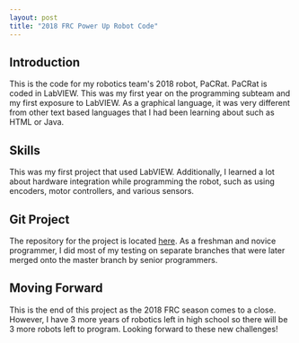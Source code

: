 ```yaml
---
layout: post
title: "2018 FRC Power Up Robot Code"
---
```


## Introduction

This is the code for my robotics team's 2018 robot, PaCRat. PaCRat is coded in LabVIEW. This was my first year on the programming subteam and my first exposure to LabVIEW. As a graphical language, it was very different from other text based languages that I had been learning about such as HTML or Java.

## Skills

This was my first project that used LabVIEW. Additionally, I learned a lot about hardware integration while programming the robot, such as using encoders, motor controllers, and various sensors.

## Git Project

The repository for the project is located [here][gh-repo]. As a freshman and novice programmer, I did most of my testing on separate branches that were later merged onto the master branch by senior programmers.

## Moving Forward

This is the end of this project as the 2018 FRC season comes to a close. However, I have 3 more years of robotics left in high school so there will be 3 more robots left to program. Looking forward to these new challenges!

[gh-repo]: https://github.com/Team624/2018Robot
